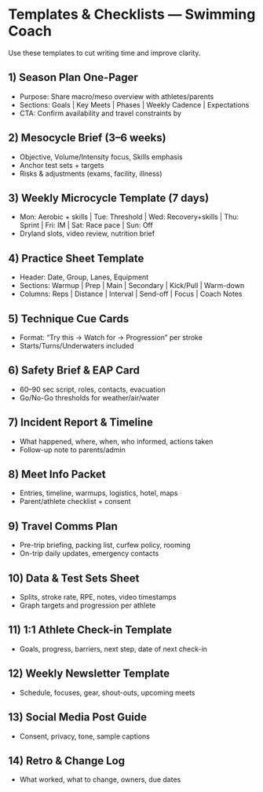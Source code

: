 # Templates & Checklists — Swimming Coach

Use these templates to cut writing time and improve clarity.

## 1) Season Plan One-Pager
- Purpose: Share macro/meso overview with athletes/parents
- Sections: Goals | Key Meets | Phases | Weekly Cadence | Expectations
- CTA: Confirm availability and travel constraints by <date>

## 2) Mesocycle Brief (3–6 weeks)
- Objective, Volume/Intensity focus, Skills emphasis
- Anchor test sets + targets
- Risks & adjustments (exams, facility, illness)

## 3) Weekly Microcycle Template (7 days)
- Mon: Aerobic + skills | Tue: Threshold | Wed: Recovery+skills | Thu: Sprint | Fri: IM | Sat: Race pace | Sun: Off
- Dryland slots, video review, nutrition brief

## 4) Practice Sheet Template
- Header: Date, Group, Lanes, Equipment
- Sections: Warmup | Prep | Main | Secondary | Kick/Pull | Warm-down
- Columns: Reps | Distance | Interval | Send-off | Focus | Coach Notes

## 5) Technique Cue Cards
- Format: “Try this → Watch for → Progression” per stroke
- Starts/Turns/Underwaters included

## 6) Safety Brief & EAP Card
- 60–90 sec script, roles, contacts, evacuation
- Go/No-Go thresholds for weather/air/water

## 7) Incident Report & Timeline
- What happened, where, when, who informed, actions taken
- Follow-up note to parents/admin

## 8) Meet Info Packet
- Entries, timeline, warmups, logistics, hotel, maps
- Parent/athlete checklist + consent

## 9) Travel Comms Plan
- Pre-trip briefing, packing list, curfew policy, rooming
- On-trip daily updates, emergency contacts

## 10) Data & Test Sets Sheet
- Splits, stroke rate, RPE, notes, video timestamps
- Graph targets and progression per athlete

## 11) 1:1 Athlete Check-in Template
- Goals, progress, barriers, next step, date of next check-in

## 12) Weekly Newsletter Template
- Schedule, focuses, gear, shout-outs, upcoming meets

## 13) Social Media Post Guide
- Consent, privacy, tone, sample captions

## 14) Retro & Change Log
- What worked, what to change, owners, due dates
